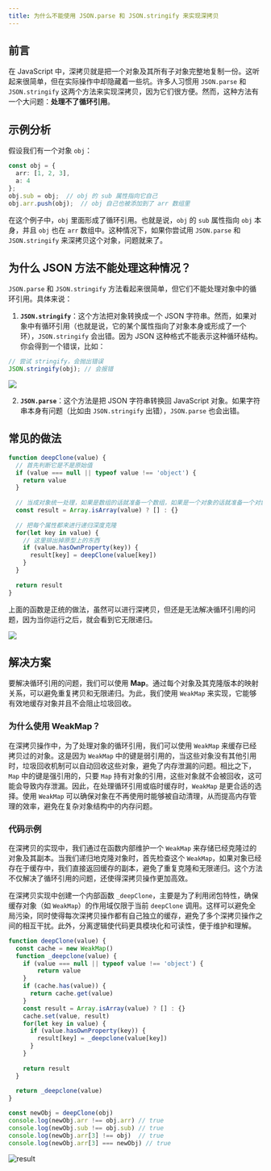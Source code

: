```yaml
---
title: 为什么不能使用 JSON.parse 和 JSON.stringify 来实现深拷贝
---
```


## 前言

在 JavaScript 中，深拷贝就是把一个对象及其所有子对象完整地复制一份。这听起来很简单，但在实际操作中却隐藏着一些坑。许多人习惯用 `JSON.parse` 和 `JSON.stringify` 这两个方法来实现深拷贝，因为它们很方便。然而，这种方法有一个大问题：**处理不了循环引用**。

## 示例分析

假设我们有一个对象 `obj`：

```ts
const obj = {
  arr: [1, 2, 3],
  a: 4
};
obj.sub = obj;  // obj 的 sub 属性指向它自己
obj.arr.push(obj);  // obj 自己也被添加到了 arr 数组里
```

在这个例子中，`obj` 里面形成了循环引用。也就是说，`obj` 的 `sub` 属性指向 `obj` 本身，并且 `obj` 也在 `arr` 数组中。这种情况下，如果你尝试用 `JSON.parse` 和 `JSON.stringify` 来深拷贝这个对象，问题就来了。

## 为什么 JSON 方法不能处理这种情况？

`JSON.parse` 和 `JSON.stringify` 方法看起来很简单，但它们不能处理对象中的循环引用。具体来说：

1. **`JSON.stringify`**：这个方法把对象转换成一个 JSON 字符串。然而，如果对象中有循环引用（也就是说，它的某个属性指向了对象本身或形成了一个环），`JSON.stringify` 会出错。因为 JSON 这种格式不能表示这种循环结构。你会得到一个错误，比如：

```ts
// 尝试 stringify，会抛出错误
JSON.stringify(obj); // 会报错

```

![](https://s2.loli.net/2024/08/27/3u8ZAkplgVWaLSJ.png)

2. **`JSON.parse`**：这个方法是把 JSON 字符串转换回 JavaScript 对象。如果字符串本身有问题（比如由 `JSON.stringify` 出错），`JSON.parse` 也会出错。

## 常见的做法

```ts
function deepClone(value) {
  // 首先判断它是不是原始值
  if (value === null || typeof value !== 'object') {
    return value
  }
  
  // 当成对象统一处理，如果是数组的话就准备一个数组，如果是一个对象的话就准备一个对象。
  const result = Array.isArray(value) ? [] : {}
  
  // 把每个属性都来进行递归深度克隆
  for(let key in value) {
    // 这里排出掉原型上的东西
    if (value.hasOwnProperty(key)) {
      result[key] = deepClone(value[key])
    }
  }
  
  return result
}
```

上面的函数是正统的做法，虽然可以进行深拷贝，但还是无法解决循环引用的问题，因为当你运行之后，就会看到它无限递归。

![](https://s2.loli.net/2024/08/27/1GcbYyzKF94EUBJ.png)

## 解决方案

要解决循环引用的问题，我们可以使用 **Map**。通过每个对象及其克隆版本的映射关系，可以避免重复拷贝和无限递归。为此，我们使用 `WeakMap` 来实现，它能够有效地缓存对象并且不会阻止垃圾回收。

### 为什么使用 WeakMap？

在深拷贝操作中，为了处理对象的循环引用，我们可以使用 `WeakMap` 来缓存已经拷贝过的对象。这是因为 `WeakMap` 中的键是弱引用的，当这些对象没有其他引用时，垃圾回收机制可以自动回收这些对象，避免了内存泄漏的问题。相比之下，`Map` 中的键是强引用的，只要 `Map` 持有对象的引用，这些对象就不会被回收，这可能会导致内存泄漏。因此，在处理循环引用或临时缓存时，`WeakMap` 是更合适的选择。使用 `WeakMap` 可以确保对象在不再使用时能够被自动清理，从而提高内存管理的效率，避免在复杂对象结构中的内存问题。

### 代码示例

在深拷贝的实现中，我们通过在函数内部维护一个 `WeakMap` 来存储已经克隆过的对象及其副本。当我们递归地克隆对象时，首先检查这个 `WeakMap`，如果对象已经存在于缓存中，我们直接返回缓存的副本，避免了重复克隆和无限递归。这个方法不仅解决了循环引用的问题，还使得深拷贝操作更加高效。

在深拷贝实现中创建一个内部函数 `_deepClone`，主要是为了利用闭包特性，确保缓存对象（如 `WeakMap`）的作用域仅限于当前 `deepClone` 调用。这样可以避免全局污染，同时使得每次深拷贝操作都有自己独立的缓存，避免了多个深拷贝操作之间的相互干扰。此外，分离逻辑使代码更具模块化和可读性，便于维护和理解。

```ts
function deepClone(value) {
  const cache = new WeakMap()
  function _deepclone(value) {
    if (value === null || typeof value !== 'object') {
    	return value
  	}
  	if (cache.has(value)) {
      return cache.get(value)
    }
    const result = Array.isArray(value) ? [] : {}
    cache.set(value, result)
    for(let key in value) {
      if (value.hasOwnProperty(key)) {
        result[key] = _deepclone(value[key])
      }
    }
    
    return result
  }
  
  return _deepclone(value)
}
```

```ts
const newObj = deepClone(obj)
console.log(newObj.arr !== obj.arr)	// true
console.log(newObj.sub !== obj.sub)	// true
console.log(newObj.arr[3] !== obj)	// true
console.log(newObj.arr[3] === newObj) // true
```

![result](https://s2.loli.net/2024/08/27/kJXSyYL9or5qHgv.png)